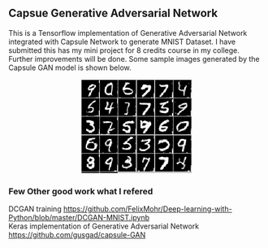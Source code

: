## Capsue Generative Adversarial Network 

This is a Tensorflow implementation of Generative Adversarial Network integrated with Capsule Network to generate MNIST Dataset. I have submitted this has my mini project for 8 credits course in my college. Further improvements will be done. Some sample images generated by the Capsule GAN model is shown below. 
</br>
<p align = 'center'>
  <img src = "https://github.com/akshath123/Capsule_Generative_Adversarial_Network/blob/master/sample/github_capsgan.PNG">
</p>

### Few Other good work what I refered

DCGAN training https://github.com/FelixMohr/Deep-learning-with-Python/blob/master/DCGAN-MNIST.ipynb
</br>
Keras implementation of Generative Adversarial Network https://github.com/gusgad/capsule-GAN
